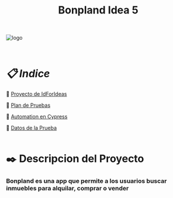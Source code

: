 
 <h1 align="center">Bonpland Idea 5</h1>

 <br />

 ![logo](https://user-images.githubusercontent.com/86979361/198842663-82f943bc-53a8-4e45-a4b5-2de48b80af1b.jpg)

<br />


<h1 align="left"><em>📋 Indice </em></h1>

📌 [Proyecto de IdForIdeas](https://drive.google.com/file/d/1X7tHO7CpUHDNBqgOVyzlZqUOdyPzViTh/view)
<br /> 

📌 [Plan de Pruebas ](./docs/Plan%20de%20Pruebas%20Bonpland%20-%20Idea%205%20(1).pdf)
<br />

📌 [Automation en Cypress](https://maxibarbo.github.io/Testing_Bonpland/)
<br />

📌 [Datos de la Prueba](#datos)
<br />
<br />

<h1 align="left">✒️ Descripcion del Proyecto</h1>
<h3 align="left">Bonpland es una app que permite a los usuarios buscar inmuebles para alquilar, comprar o vender </h3>


